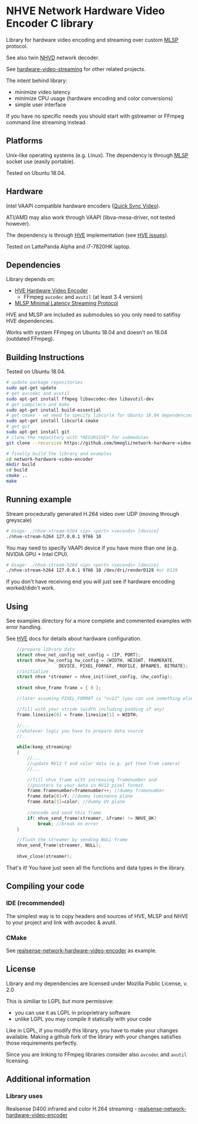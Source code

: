 # NHVE Network Hardware Video Encoder C library

Library for hardware video encoding and streaming over custom [MLSP](https://github.com/bmegli/minimal-latency-streaming-protocol) protocol.

See also twin [NHVD](https://github.com/bmegli/network-hardware-video-decoder) network decoder.

See [hardware-video-streaming](https://github.com/bmegli/hardware-video-streaming) for other related projects.

The intent behind library:
- minimize video latency
- minimize CPU usage (hardware encoding and color conversions)
- simple user interface

If you have no specific needs you should start with gstreamer or FFmpeg command line streaming instead.

## Platforms 

Unix-like operating systems (e.g. Linux).
The dependency is through [MLSP](https://github.com/bmegli/minimal-latency-streaming-protocol) socket use (easily portable).

Tested on Ubuntu 18.04.

## Hardware

Intel VAAPI compatible hardware encoders ([Quick Sync Video](https://ark.intel.com/Search/FeatureFilter?productType=processors&QuickSyncVideo=true)).

ATI/AMD may also work through VAAPI (libva-mesa-driver, not tested however).

The dependency is through [HVE](https://github.com/bmegli/hardware-video-encoder) implementation (see [HVE issues](https://github.com/bmegli/hardware-video-encoder/issues/5)).

Tested on LattePanda Alpha and i7-7820HK laptop.

## Dependencies

Library depends on:
- [HVE Hardware Video Encoder](https://github.com/bmegli/hardware-video-encoder)
	- FFmpeg `avcodec` and `avutil` (at least 3.4 version)
- [MLSP Minimal Latency Streaming Protocol](https://github.com/bmegli/minimal-latency-streaming-protocol)

HVE and MLSP are included as submodules so you only need to satifisy HVE dependencies.

Works with system FFmpeg on Ubuntu 18.04 and doesn't on 16.04 (outdated FFmpeg).

## Building Instructions

Tested on Ubuntu 18.04.

``` bash
# update package repositories
sudo apt-get update 
# get avcodec and avutil
sudo apt-get install ffmpeg libavcodec-dev libavutil-dev
# get compilers and make 
sudo apt-get install build-essential
# get cmake - we need to specify libcurl4 for Ubuntu 18.04 dependencies problem
sudo apt-get install libcurl4 cmake
# get git
sudo apt-get install git
# clone the repository with *RECURSIVE* for submodules
git clone --recursive https://github.com/bmegli/network-hardware-video-encoder.git

# finally build the library and examples
cd network-hardware-video-encoder
mkdir build
cd build
cmake ..
make
```

## Running example

Stream procedurally generated H.264 video over UDP (moving through greyscale)

```bash
# Usage: ./nhve-stream-h264 <ip> <port> <seconds> [device]
./nhve-stream-h264 127.0.0.1 9766 10
```

You may need to specify VAAPI device if you have more than one (e.g. NVIDIA GPU + Intel CPU).

```bash
# Usage: ./nhve-stream-h264 <ip> <port> <seconds> [device]
./nhve-stream-h264 127.0.0.1 9766 10 /dev/dri/renderD128 #or D129
```

If you don't have receiving end you will just see if hardware encoding worked/didn't work.

## Using

See examples directory for a more complete and commented examples with error handling.

See [HVE](https://github.com/bmegli/hardware-video-encoder) docs for details about hardware configuration.


```C
	//prepare library data
	struct nhve_net_config net_config = {IP, PORT};
	struct nhve_hw_config hw_config = {WIDTH, HEIGHT, FRAMERATE,
					DEVICE, PIXEL_FORMAT, PROFILE, BFRAMES, BITRATE};
	//initialize
	struct nhve *streamer = nhve_init(&net_config, &hw_config);
	
	struct nhve_frame frame = { 0 };

	//later assuming PIXEL_FORMAT is "nv12" (you can use something else)

	//fill with your stride (width including padding if any)
	frame.linesize[0] = frame.linesize[1] = WIDTH;

	//...
	//whatever logic you have to prepare data source
	//..

	while(keep_streaming)
	{
		//...
		//update NV12 Y and color data (e.g. get them from camera)
		//...

		//fill nhve_frame with increasing framenumber and
		//pointers to your data in NV12 pixel format
		frame.framenumber=framenumber++; //dummy framenumber
		frame.data[0]=Y; //dummy luminance plane
		frame.data[1]=color; //dummy UV plane
		
		//encode and send this frame
		if( nhve_send_frame(streamer, &frame) != NHVE_OK)
			break; //break on error
	}

	//flush the streamer by sending NULL frame
	nhve_send_frame(streamer, NULL);
	
	nhve_close(streamer);
```

That's it! You have just seen all the functions and data types in the library.

## Compiling your code

### IDE (recommended)

The simplest way is to copy headers and sources of HVE, MLSP and NHVE to your project and link with avcodec & avutil.

### CMake

See [realsense-network-hardware-video-encoder](https://github.com/bmegli/realsense-network-hardware-video-encoder) as example.

## License

Library and my dependencies are licensed under Mozilla Public License, v. 2.0

This is similiar to LGPL but more permissive:
- you can use it as LGPL in prioprietrary software
- unlike LGPL you may compile it statically with your code

Like in LGPL, if you modify this library, you have to make your changes available.
Making a github fork of the library with your changes satisfies those requirements perfectly.

Since you are linking to FFmpeg libraries consider also `avcodec` and `avutil` licensing.

## Additional information

### Library uses

Realsense D400 infrared and color H.264 streaming - [realsense-network-hardware-video-encoder](https://github.com/bmegli/realsense-network-hardware-video-encoder)
